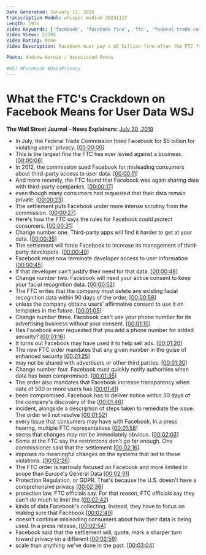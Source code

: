 ```yaml
---
Date Generated: January 17, 2025
Transcription Model: whisper medium 20231117
Length: 193s
Video Keywords: ['facebook', 'facebook fine', 'ftc', 'federal trade commission', 'user data', 'data privacy', 'ftc crackdown', 'social media', 'user privacy', 'wsj', 'the wall street journal', 'privacy', 'data security', 'facebook settlement', 'technology', 'data mining', 'business news', 'facebook privacy', 'facebook data', 'data fine', 'big tech', 'wsj facebook', 'tech', 'tech news', 'technology news', 'finance news', 'facebook data privacy', 'business', 'cambridge analytica', 'facebook scandal', 'facebook ftc settlement']
Video Views: 23795
Video Rating: None
Video Description: Facebook must pay a $5 billion fine after the FTC found the social media company deceived users and improperly managed their personal data. Under the settlement, Facebook is also subject to stricter oversight on how it manages user data. WSJ explains what that means for users. 

Photo: Andrew Harnik / Associated Press

#WSJ #Facebook #DataPrivacy
---
```


# What the FTC's Crackdown on Facebook Means for User Data  WSJ
**The Wall Street Journal - News Explainers:** [July 30, 2019](https://www.youtube.com/watch?v=st9u_odlZkg)
*  In July, the Federal Trade Commission fined Facebook for $5 billion for violating users' privacy. [[00:00:00](https://www.youtube.com/watch?v=st9u_odlZkg&t=0.0s)]
*  This is the largest fine the FTC has ever levied against a business. [[00:00:06](https://www.youtube.com/watch?v=st9u_odlZkg&t=6.72s)]
*  In 2012, the commission sued Facebook for misleading consumers about third-party access to user data. [[00:00:11](https://www.youtube.com/watch?v=st9u_odlZkg&t=11.44s)]
*  And more recently, the FTC found that Facebook was again sharing data with third-party companies, [[00:00:17](https://www.youtube.com/watch?v=st9u_odlZkg&t=17.84s)]
*  even though many consumers had requested that their data remain private. [[00:00:23](https://www.youtube.com/watch?v=st9u_odlZkg&t=23.36s)]
*  The settlement puts Facebook under more intense scrutiny from the commission. [[00:00:27](https://www.youtube.com/watch?v=st9u_odlZkg&t=27.68s)]
*  Here's how the FTC says the rules for Facebook could protect consumers. [[00:00:31](https://www.youtube.com/watch?v=st9u_odlZkg&t=31.36s)]
*  Change number one. Third-party apps will find it harder to get at your data. [[00:00:35](https://www.youtube.com/watch?v=st9u_odlZkg&t=35.92s)]
*  The settlement will force Facebook to increase its management of third-party developers. [[00:00:40](https://www.youtube.com/watch?v=st9u_odlZkg&t=40.72s)]
*  Facebook must now terminate developer access to user information [[00:00:45](https://www.youtube.com/watch?v=st9u_odlZkg&t=45.120000000000005s)]
*  if that developer can't justify their need for that data. [[00:00:48](https://www.youtube.com/watch?v=st9u_odlZkg&t=48.64s)]
*  Change number two. Facebook will need your active consent to keep your facial recognition data. [[00:00:52](https://www.youtube.com/watch?v=st9u_odlZkg&t=52.32s)]
*  The FTC writes that the company must delete any existing facial recognition data within 90 days of the order, [[00:00:58](https://www.youtube.com/watch?v=st9u_odlZkg&t=58.96s)]
*  unless the company obtains users' affirmative consent to use it on templates in the future. [[00:01:05](https://www.youtube.com/watch?v=st9u_odlZkg&t=65.2s)]
*  Change number three. Facebook can't use your phone number for its advertising business without your consent. [[00:01:10](https://www.youtube.com/watch?v=st9u_odlZkg&t=70.64s)]
*  Has Facebook ever requested that you add a phone number for added security? [[00:01:16](https://www.youtube.com/watch?v=st9u_odlZkg&t=76.48s)]
*  It turns out Facebook may have used it to help sell ads. [[00:01:20](https://www.youtube.com/watch?v=st9u_odlZkg&t=80.64s)]
*  The new FTC order mandates that any given number in the guise of enhanced security [[00:01:25](https://www.youtube.com/watch?v=st9u_odlZkg&t=85.84s)]
*  may not be shared with advertisers or other third parties. [[00:01:30](https://www.youtube.com/watch?v=st9u_odlZkg&t=90.48s)]
*  Change number four. Facebook must quickly notify authorities when data has been compromised. [[00:01:35](https://www.youtube.com/watch?v=st9u_odlZkg&t=95.2s)]
*  The order also mandates that Facebook increase transparency when data of 500 or more users has [[00:01:41](https://www.youtube.com/watch?v=st9u_odlZkg&t=101.04s)]
*  been compromised. Facebook has to deliver notice within 30 days of the company's discovery of the [[00:01:46](https://www.youtube.com/watch?v=st9u_odlZkg&t=106.64s)]
*  incident, alongside a description of steps taken to remediate the issue. The order will not resolve [[00:01:52](https://www.youtube.com/watch?v=st9u_odlZkg&t=112.0s)]
*  every issue that consumers may have with Facebook. In a press hearing, multiple FTC representatives [[00:01:58](https://www.youtube.com/watch?v=st9u_odlZkg&t=118.24s)]
*  stress that changes may not be immediately obvious. [[00:02:03](https://www.youtube.com/watch?v=st9u_odlZkg&t=123.92s)]
*  Some at the FTC say the restrictions don't go far enough. One commissioner said that the settlement [[00:02:16](https://www.youtube.com/watch?v=st9u_odlZkg&t=136.64s)]
*  imposes no meaningful changes on the systems that led to these violations. [[00:02:26](https://www.youtube.com/watch?v=st9u_odlZkg&t=146.48s)]
*  The FTC order is narrowly focused on Facebook and more limited in scope than Europe's General Data [[00:02:31](https://www.youtube.com/watch?v=st9u_odlZkg&t=151.35999999999999s)]
*  Protection Regulation, or GDPR. That's because the U.S. doesn't have a comprehensive privacy [[00:02:36](https://www.youtube.com/watch?v=st9u_odlZkg&t=156.88s)]
*  protection law, FTC officials say. For that reason, FTC officials say they can't do much to limit the [[00:02:42](https://www.youtube.com/watch?v=st9u_odlZkg&t=162.64s)]
*  kinds of data Facebook's collecting. Instead, they have to focus on making sure that Facebook [[00:02:49](https://www.youtube.com/watch?v=st9u_odlZkg&t=169.11999999999998s)]
*  doesn't continue misleading consumers about how their data is being used. In a press release, [[00:02:54](https://www.youtube.com/watch?v=st9u_odlZkg&t=174.23999999999998s)]
*  Facebook said that the settlement will, quote, mark a sharper turn toward privacy on a different [[00:02:59](https://www.youtube.com/watch?v=st9u_odlZkg&t=179.35999999999999s)]
*  scale than anything we've done in the past. [[00:03:04](https://www.youtube.com/watch?v=st9u_odlZkg&t=184.0s)]
